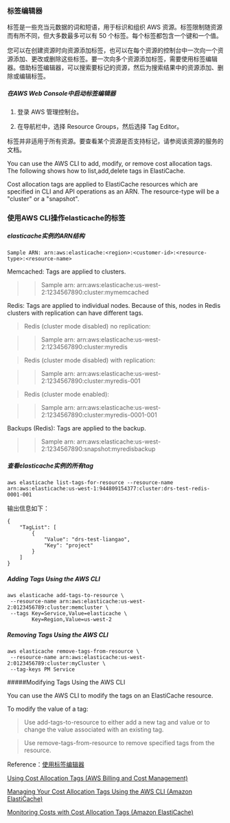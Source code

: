 ### 标签编辑器

标签是一些充当元数据的词和短语，用于标识和组织 AWS 资源。标签限制随资源而有所不同，但大多数最多可以有 50 个标签。每个标签都包含一个键和一个值。

您可以在创建资源时向资源添加标签，也可以在每个资源的控制台中一次向一个资源添加、更改或删除这些标签。要一次向多个资源添加标签，需要使用标签编辑器。借助标签编辑器，可以搜索要标记的资源，然后为搜索结果中的资源添加、删除或编辑标签。

##### 在AWS Web Console中启动标签编辑器

1. 登录 AWS 管理控制台。

2. 在导航栏中，选择 Resource Groups，然后选择 Tag Editor。

标签并非适用于所有资源。要查看某个资源是否支持标记，请参阅该资源的服务的文档。

You can use the AWS CLI to add, modify, or remove cost allocation tags. The following shows how to list,add,delete tags in ElastiCache.

Cost allocation tags are applied to ElastiCache resources which are specified in CLI and API operations as an ARN. The resource-type will be a "cluster" or a "snapshot".

### 使用AWS CLI操作elasticache的标签

##### elasticache实例的ARN结构

```
Sample ARN: arn:aws:elasticache:<region>:<customer-id>:<resource-type>:<resource-name>
```

Memcached: Tags are applied to clusters.

>> Sample arn: arn:aws:elasticache:us-west-2:1234567890:cluster:mymemcached


Redis: Tags are applied to individual nodes. Because of this, nodes in Redis clusters with replication can have different tags.

> Redis (cluster mode disabled) no replication:

>> Sample arn: arn:aws:elasticache:us-west-2:1234567890:cluster:myredis

> Redis (cluster mode disabled) with replication:

>> Sample arn: arn:aws:elasticache:us-west-2:1234567890:cluster:myredis-001

> Redis (cluster mode enabled):

>> Sample arn: arn:aws:elasticache:us-west-2:1234567890:cluster:myredis-0001-001

Backups (Redis): Tags are applied to the backup.

>> Sample arn: arn:aws:elasticache:us-west-2:1234567890:snapshot:myredisbackup

##### 查看elasticache实例的所有tag

```
aws elasticache list-tags-for-resource --resource-name arn:aws:elasticache:us-west-1:944809154377:cluster:drs-test-redis-0001-001
```

输出信息如下：

```
{
    "TagList": [
        {
            "Value": "drs-test-liangao",
            "Key": "project"
        }
    ]
}
```

##### Adding Tags Using the AWS CLI

```
aws elasticache add-tags-to-resource \
 --resource-name arn:aws:elasticache:us-west-2:0123456789:cluster:memcluster \
 --tags Key=Service,Value=elasticache \
        Key=Region,Value=us-west-2 
```

##### Removing Tags Using the AWS CLI

```
aws elasticache remove-tags-from-resource \
 --resource-name arn:aws:elasticache:us-west-2:0123456789:cluster:myCluster \
 --tag-keys PM Service 
```

#####Modifying Tags Using the AWS CLI

You can use the AWS CLI to modify the tags on an ElastiCache resource.

To modify the value of a tag:

> Use add-tags-to-resource to either add a new tag and value or to change the value associated with an existing tag.

> Use remove-tags-from-resource to remove specified tags from the resource.


Reference：[使用标签编辑器](http://docs.aws.amazon.com/zh_cn/awsconsolehelpdocs/latest/gsg/tag-editor.html)

[Using Cost Allocation Tags (AWS Billing and Cost Management)](http://docs.aws.amazon.com/awsaccountbilling/latest/aboutv2/cost-alloc-tags.html#allocation-what)

[Managing Your Cost Allocation Tags Using the AWS CLI (Amazon ElastiCache)](http://docs.aws.amazon.com/AmazonElastiCache/latest/UserGuide/Tagging.Managing.CLI.html)

[Monitoring Costs with Cost Allocation Tags (Amazon ElastiCache)](http://docs.aws.amazon.com/AmazonElastiCache/latest/UserGuide/Tagging.html)
